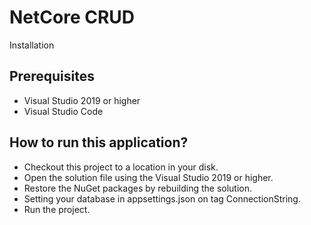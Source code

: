 # NetCore CRUD
Installation

## Prerequisites

* Visual Studio 2019 or higher
* Visual Studio Code

## How to run this application?

* Checkout this project to a location in your disk.
* Open the solution file using the Visual Studio 2019 or higher.
* Restore the NuGet packages by rebuilding the solution.
* Setting your database in appsettings.json on tag ConnectionString.
* Run the project.
